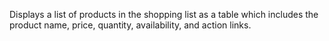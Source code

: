 Displays a list of products in the shopping list as a table which includes the product name, price, quantity, availability, and action links.
